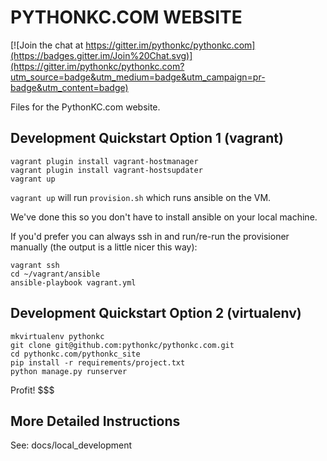 # PYTHONKC.COM WEBSITE

[![Join the chat at https://gitter.im/pythonkc/pythonkc.com](https://badges.gitter.im/Join%20Chat.svg)](https://gitter.im/pythonkc/pythonkc.com?utm_source=badge&utm_medium=badge&utm_campaign=pr-badge&utm_content=badge)

Files for the PythonKC.com website.

## Development Quickstart Option 1 (vagrant)

```
vagrant plugin install vagrant-hostmanager
vagrant plugin install vagrant-hostsupdater
vagrant up
```

`vagrant up` will run `provision.sh` which runs ansible on the VM.

We've done this so you don't have to install ansible on your local machine.

If you'd prefer you can always ssh in and run/re-run the provisioner manually
(the output is a little nicer this way):

```
vagrant ssh
cd ~/vagrant/ansible
ansible-playbook vagrant.yml
```

## Development Quickstart Option 2 (virtualenv)

```
mkvirtualenv pythonkc
git clone git@github.com:pythonkc/pythonkc.com.git
cd pythonkc.com/pythonkc_site
pip install -r requirements/project.txt
python manage.py runserver
```

Profit! $$$

## More Detailed Instructions

See: docs/local_development
